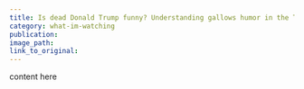 ```yaml
---
title: Is dead Donald Trump funny? Understanding gallows humor in the Trump era
category: what-im-watching
publication:
image_path:
link_to_original:
---
```

content here